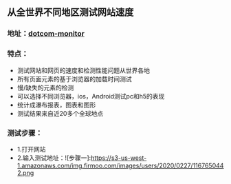 ## 从全世界不同地区测试网站速度
### 地址：[dotcom-monitor](https://www.dotcom-tools.com/website-speed-test.aspx)
### 特点：
* 测试网站和网页的速度和检测性能问题从世界各地
* 所有页面元素的基于浏览器的加载时间测试
* 慢/缺失的元素的检测
* 可以选择不同浏览器，ios，Android测试pc和h5的表现
* 统计成瀑布报表，图表和图形
* 测试结果来自近20多个全球地点

### 测试步骤：
* 1.打开网站
* 2.输入测试地址：![步骤一]:https://s3-us-west-1.amazonaws.com/img.firmoo.com/images/users/2020/0227/1167650442.png
